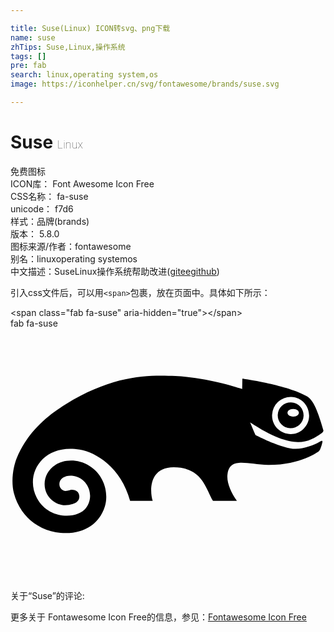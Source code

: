 ```yaml
---

title: Suse(Linux) ICON转svg、png下载
name: suse
zhTips: Suse,Linux,操作系统
tags: []
pre: fab
search: linux,operating system,os
image: https://iconhelper.cn/svg/fontawesome/brands/suse.svg

---
```


# Suse  <small style="font-size: 60%;font-weight: 100">Linux</small>


<div class="detail-page">
<p>
<span><span class="badge-success badge">免费图标</span> </span>
<br/>
<span>
ICON库：
<span class="badge-secondary badge">Font Awesome Icon Free</span> 
</span>
<br/>
<span>
CSS名称：
<span class="badge-secondary badge">fa-suse</span> 
</span>
<br/>
<span>
unicode：
<span class="badge-secondary badge">f7d6</span> 
<copy-btn content='f7d6' btn-title=""></copy-btn>
<copy-btn :content='String.fromCodePoint(parseInt("f7d6", 16))' btn-title="复制U"></copy-btn>
</span><br/><span>样式：<span class="badge-light badge">品牌(brands)</span></span>
<br/>
<span>
版本：
<span class="badge-secondary badge">5.8.0</span> 
</span>
<br/>
<span>图标来源/作者：<span class="badge-light badge">fontawesome</span></span> 
<br/>
<span>别名：<span class="badge-light badge">linux</span><span class="badge-light badge">operating system</span><span class="badge-light badge">os</span></span><br/><span class="zh-detail">中文描述：<span class="badge-primary badge">Suse</span><span class="badge-primary badge">Linux</span><span class="badge-primary badge">操作系统</span><span class="help-link"><span>帮助改进</span>(<a href="https://gitee.com/liuwave/icon-helper/edit/master/json/fontawesome/brands/suse.json" target="_blank" rel="noopener noreferrer">gitee</a><a href="https://github.com/liuwave/icon-helper/edit/master/json/fontawesome/brands/suse.json" target="_blank" rel="noopener noreferrer">github</a></span>)</span><br/>
</p>
</div>
<div class="alert alert-dark">
  <i class="fab fa-suse fa-xs"></i>
  <i class="fab fa-suse fa-sm"></i>
  <i class="fab fa-suse fa-lg"></i>
  <i class="fab fa-suse fa-2x"></i>
  <i class="fab fa-suse fa-3x"></i>
  <i class="fab fa-suse fa-5x"></i>
  <i class="fab fa-suse fa-7x"></i>
</div>
<div>
  <p>引入css文件后，可以用<code>&lt;span&gt;</code>包裹，放在页面中。具体如下所示：    
  </p>
  <div class="alert alert-primary" style="font-size: 14px">
    &lt;span class="fab fa-suse" aria-hidden="true"&gt;&lt;/span&gt;
    <copy-btn content='<span class="fab fa-suse" aria-hidden="true"></span>'></copy-btn>
  </div>
  <div class="alert alert-secondary">
    <i class="fab fa-suse"
    style="font-size: 24px"
    aria-hidden="true"></i> fab fa-suse
    <copy-btn content="fab fa-suse" btn-title="复制图标名称"></copy-btn>
  </div>
</div>
<div id="svg" class="svg-wrap">
<svg xmlns="http://www.w3.org/2000/svg" viewBox="0 0 640 512"><path d="M471.08 102.66s-.3 18.3-.3 20.3c-9.1-3-74.4-24.1-135.7-26.3-51.9-1.8-122.8-4.3-223 57.3-19.4 12.4-73.9 46.1-99.6 109.7C7 277-.12 307 7 335.06a111 111 0 0 0 16.5 35.7c17.4 25 46.6 41.6 78.1 44.4 44.4 3.9 78.1-16 90-53.3 8.2-25.8 0-63.6-31.5-82.9-25.6-15.7-53.3-12.1-69.2-1.6-13.9 9.2-21.8 23.5-21.6 39.2.3 27.8 24.3 42.6 41.5 42.6a49 49 0 0 0 15.8-2.7c6.5-1.8 13.3-6.5 13.3-14.9 0-12.1-11.6-14.8-16.8-13.9-2.9.5-4.5 2-11.8 2.4-2-.2-12-3.1-12-14V316c.2-12.3 13.2-18 25.5-16.9 32.3 2.8 47.7 40.7 28.5 65.7-18.3 23.7-76.6 23.2-99.7-20.4-26-49.2 12.7-111.2 87-98.4 33.2 5.7 83.6 35.5 102.4 104.3h45.9c-5.7-17.6-8.9-68.3 42.7-68.3 56.7 0 63.9 39.9 79.8 68.3H460c-12.8-18.3-21.7-38.7-18.9-55.8 5.6-33.8 39.7-18.4 82.4-17.4 66.5.4 102.1-27 103.1-28 3.7-3.1 6.5-15.8 7-17.7 1.3-5.1-3.2-2.4-3.2-2.4-8.7 5.2-30.5 15.2-50.9 15.6-25.3.5-76.2-25.4-81.6-28.2-.3-.4.1 1.2-11-25.5 88.4 58.3 118.3 40.5 145.2 21.7.8-.6 4.3-2.9 3.6-5.7-13.8-48.1-22.4-62.7-34.5-69.6-37-21.6-125-34.7-129.2-35.3.1-.1-.9-.3-.9.7zm60.4 72.8a37.54 37.54 0 0 1 38.9-36.3c33.4 1.2 48.8 42.3 24.4 65.2-24.2 22.7-64.4 4.6-63.3-28.9zm38.6-25.3a26.27 26.27 0 1 0 25.4 27.2 26.19 26.19 0 0 0-25.4-27.2zm4.3 28.8c-15.4 0-15.4-15.6 0-15.6s15.4 15.64 0 15.64z"/></svg>
</div>
<detail full-name='fa-suse'></detail>
<div>
<p>关于“Suse”的评论:</p>
</div>
<Vssue title="关于“Suse”的评论" ></Vssue>    
<div><p>更多关于  Fontawesome Icon Free的信息，参见：<a target="_blank" href="https://iconhelper.cn/fontawesome.html">Fontawesome Icon Free</a>
</p></div>
